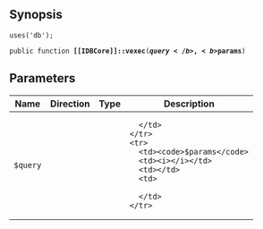 ## Synopsis

<code>uses('db');</code>

<code>public function <b>[[IDBCore]]::vexec</b>(<b>$query</b>, <b>$params</b>)</code>

## Parameters

<table>
  <thead>
    <tr>
      <th>Name</th>
      <th>Direction</th>
      <th>Type</th>
      <th>Description</th>
    </tr>
  </thead>
  <tbody>
    <tr>
      <td><code>$query</code>
      <td><i></i></td>
      <td></td>
      <td>

      </td>
    </tr>
    <tr>
      <td><code>$params</code>
      <td><i></i></td>
      <td></td>
      <td>

      </td>
    </tr>
  </tbody>
</table>

